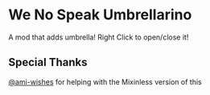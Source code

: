 # We No Speak Umbrellarino
A mod that adds umbrella!
Right Click to open/close it!

## Special Thanks
[@ami-wishes](https://github.com/ami-wishes) for helping with the Mixinless version of this